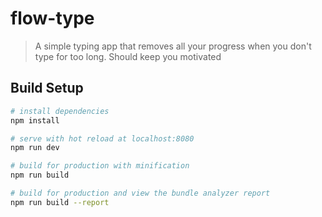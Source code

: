 # flow-type

> A simple typing app that removes all your progress when you don't type for too long. Should keep you motivated

## Build Setup

``` bash
# install dependencies
npm install

# serve with hot reload at localhost:8080
npm run dev

# build for production with minification
npm run build

# build for production and view the bundle analyzer report
npm run build --report
```